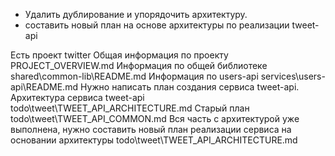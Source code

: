 - Удалить дублирование и упорядочить архитектуру.
- составить новый план на основе архитектуры по реализации tweet-api

Есть проект twitter 
Общая информация по проекту PROJECT_OVERVIEW.md
Информация по общей библиотеке shared\common-lib\README.md
Информация по users-api services\users-api\README.md
Нужно написать план создания сервиса tweet-api.
Архитектура сервиса tweet-api todo\tweet\TWEET_API_ARCHITECTURE.md
Старый план todo\tweet\TWEET_API_COMMON.md
Вся часть с архитектурой уже выполнена, нужно составить новый план реализации сервиса на основании архитектуры todo\tweet\TWEET_API_ARCHITECTURE.md
